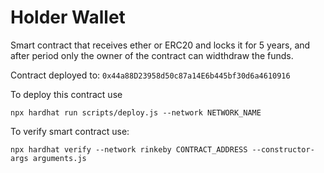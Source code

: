 # Holder Wallet

Smart contract that receives ether or ERC20 and locks it for 5 years, and after period only the owner of the contract can widthdraw the funds.

Contract deployed to: ```0x44a88D23958d50c87a14E6b445bf30d6a4610916```

To deploy this contract use 

```
npx hardhat run scripts/deploy.js --network NETWORK_NAME
```

To verify smart contract use: 

```
npx hardhat verify --network rinkeby CONTRACT_ADDRESS --constructor-args arguments.js 
```